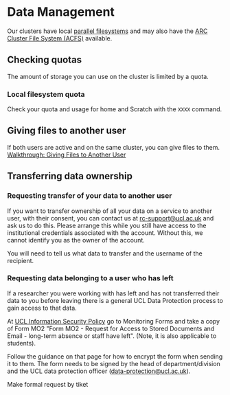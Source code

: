 # Data Management

Our clusters have local [parallel filesystems](Background/Parallel_Filesystems.md) and may also
have the [ARC Cluster File System (ACFS)](Background/Data_Storage.md) available.

## Checking quotas

The amount of storage you can use on the cluster is limited by a quota.

### Local filesystem quota

Check your quota and usage for home and Scratch with the `XXXX` command.


## Giving files to another user

If both users are active and on the same cluster, you can give files to them. 
[Walkthrough: Giving Files to Another User](Walkthroughs/Giving_Files.md)

## Transferring data ownership

### Requesting transfer of your data to another user

If you want to transfer ownership of all your data on a service to another user, with their consent, 
you can contact us at rc-support@ucl.ac.uk and ask us to do this. Please arrange this while you still 
have access to the institutional credentials associated with the account. Without this, we cannot 
identify you as the owner of the account. 

You will need to tell us what data to transfer and the username of the recipient.

### Requesting data belonging to a user who has left

If a researcher you were working with has left and has not transferred their data to you before 
leaving there is a general UCL Data Protection process to gain access to that data.

At [UCL Information Security Policy](https://www.ucl.ac.uk/information-security/information-security-policy) 
go to Monitoring Forms and take a copy of Form MO2 "Form MO2 - Request for Access to Stored Documents 
and Email - long-term absence or staff have left". (Note, it is also applicable to students). 

Follow the guidance on that page for how to encrypt the form when sending it to them. The form needs 
to be signed by the head of department/division and the UCL data protection officer 
(data-protection@ucl.ac.uk).

Make formal request by tiket 
